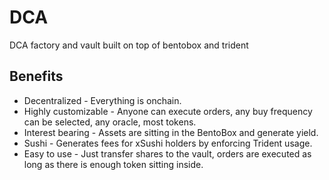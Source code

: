 # DCA

DCA factory and vault built on top of bentobox and trident

## Benefits

* Decentralized - Everything is onchain.
* Highly customizable - Anyone can execute orders, any buy frequency can be selected, any oracle, most tokens.
* Interest bearing - Assets are sitting in the BentoBox and generate yield.
* Sushi - Generates fees for xSushi holders by enforcing Trident usage.
* Easy to use - Just transfer shares to the vault, orders are executed as long as there is enough token sitting inside.